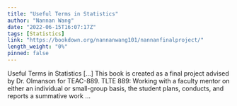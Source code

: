 ```yaml
---
title: "Useful Terms in Statistics"
author: "Nannan Wang"
date: "2022-06-15T16:07:17Z"
tags: [Statistics]
link: "https://bookdown.org/nannanwang101/nannanfinalproject/"
length_weight: "0%"
pinned: false
---
```


Useful Terms in Statistics [...] This book is created as a final project advised by Dr. Olmanson for TEAC-889. TLTE 889: Working with a faculty mentor on either an individual or small-group basis, the student plans, conducts, and reports a summative work ...
